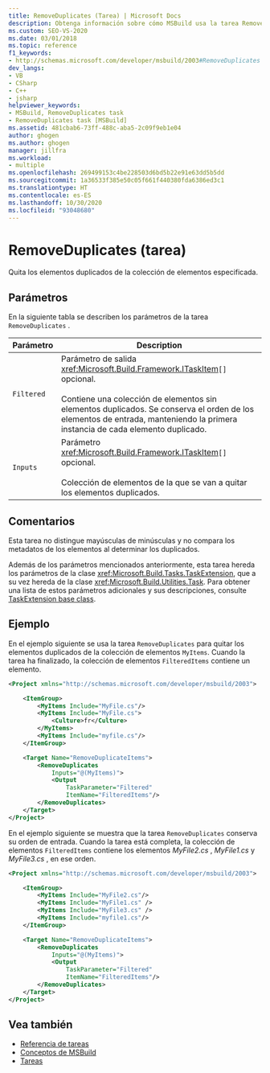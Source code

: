 ```yaml
---
title: RemoveDuplicates (Tarea) | Microsoft Docs
description: Obtenga información sobre cómo MSBuild usa la tarea RemoveDuplicates para quitar elementos duplicados de la colección de elementos especificada.
ms.custom: SEO-VS-2020
ms.date: 03/01/2018
ms.topic: reference
f1_keywords:
- http://schemas.microsoft.com/developer/msbuild/2003#RemoveDuplicates
dev_langs:
- VB
- CSharp
- C++
- jsharp
helpviewer_keywords:
- MSBuild, RemoveDuplicates task
- RemoveDuplicates task [MSBuild]
ms.assetid: 481cbab6-73ff-488c-aba5-2c09f9eb1e04
author: ghogen
ms.author: ghogen
manager: jillfra
ms.workload:
- multiple
ms.openlocfilehash: 269499153c4be228503d6bd5b22e91e63dd5b5dd
ms.sourcegitcommit: 1a36533f385e50c05f661f440380fda6386ed3c1
ms.translationtype: HT
ms.contentlocale: es-ES
ms.lasthandoff: 10/30/2020
ms.locfileid: "93048680"
---
```

# <a name="removeduplicates-task"></a>RemoveDuplicates (tarea)

Quita los elementos duplicados de la colección de elementos especificada.

## <a name="parameters"></a>Parámetros

 En la siguiente tabla se describen los parámetros de la tarea `RemoveDuplicates` .

|Parámetro|Description|
|---------------|-----------------|
|`Filtered`|Parámetro de salida <xref:Microsoft.Build.Framework.ITaskItem>`[]` opcional.<br /><br /> Contiene una colección de elementos sin elementos duplicados. Se conserva el orden de los elementos de entrada, manteniendo la primera instancia de cada elemento duplicado.|
|`Inputs`|Parámetro <xref:Microsoft.Build.Framework.ITaskItem>`[]` opcional.<br /><br /> Colección de elementos de la que se van a quitar los elementos duplicados.|

## <a name="remarks"></a>Comentarios

 Esta tarea no distingue mayúsculas de minúsculas y no compara los metadatos de los elementos al determinar los duplicados.

 Además de los parámetros mencionados anteriormente, esta tarea hereda los parámetros de la clase <xref:Microsoft.Build.Tasks.TaskExtension>, que a su vez hereda de la clase <xref:Microsoft.Build.Utilities.Task>. Para obtener una lista de estos parámetros adicionales y sus descripciones, consulte [TaskExtension base class](../msbuild/taskextension-base-class.md).

## <a name="example"></a>Ejemplo

 En el ejemplo siguiente se usa la tarea `RemoveDuplicates` para quitar los elementos duplicados de la colección de elementos `MyItems`. Cuando la tarea ha finalizado, la colección de elementos `FilteredItems` contiene un elemento.

```xml
<Project xmlns="http://schemas.microsoft.com/developer/msbuild/2003">

    <ItemGroup>
        <MyItems Include="MyFile.cs"/>
        <MyItems Include="MyFile.cs">
            <Culture>fr</Culture>
        </MyItems>
        <MyItems Include="myfile.cs"/>
    </ItemGroup>

    <Target Name="RemoveDuplicateItems">
        <RemoveDuplicates
            Inputs="@(MyItems)">
            <Output
                TaskParameter="Filtered"
                ItemName="FilteredItems"/>
        </RemoveDuplicates>
    </Target>
</Project>
```

 En el ejemplo siguiente se muestra que la tarea `RemoveDuplicates` conserva su orden de entrada. Cuando la tarea está completa, la colección de elementos `FilteredItems` contiene los elementos *MyFile2.cs* , *MyFile1.cs* y *MyFile3.cs* , en ese orden.

```xml
<Project xmlns="http://schemas.microsoft.com/developer/msbuild/2003">

    <ItemGroup>
        <MyItems Include="MyFile2.cs"/>
        <MyItems Include="MyFile1.cs" />
        <MyItems Include="MyFile3.cs" />
        <MyItems Include="myfile1.cs"/>
    </ItemGroup>

    <Target Name="RemoveDuplicateItems">
        <RemoveDuplicates
            Inputs="@(MyItems)">
            <Output
                TaskParameter="Filtered"
                ItemName="FilteredItems"/>
        </RemoveDuplicates>
    </Target>
</Project>
```

## <a name="see-also"></a>Vea también

- [Referencia de tareas](../msbuild/msbuild-task-reference.md)
- [Conceptos de MSBuild](../msbuild/msbuild-concepts.md)
- [Tareas](../msbuild/msbuild-tasks.md)
